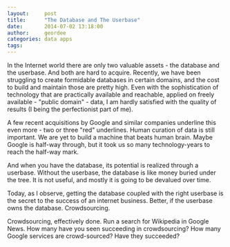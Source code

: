 ```yaml
---
layout:     post
title:      "The Database and The Userbase"
date:       2014-07-02 13:18:00
author:     geordee
categories: data apps
tags:       
---
```


In the Internet world there are only two valuable assets - the database and the userbase. And both are hard to acquire. Recently, we have been struggling to create formidable databases in certain domains, and the cost to build and maintain those are pretty high. Even with the sophistication of technology that are practically available and reachable, applied on freely available - "public domain" - data, I am hardly satisfied with the quality of results (I being the perfectionist part of me).

A few recent acquisitions by Google and similar companies underline this even more - two or three "red" underlines. Human curation of data is still important. We are yet to build a machine that beats human brain. Maybe Google is half-way through, but it took us so many technology-years to reach the half-way mark.

And when you have the database, its potential is realized through a userbase. Without the userbase, the database is like money buried under the tree. It is not useful, and mostly it is going to be devalued over time.

Today, as I observe, getting the database coupled with the right userbase is the secret to the success of an internet business. Better, if the userbase owns the database. Crowdsourcing.

Crowdsourcing, effectively done. Run a search for Wikipedia in Google News. How many have you seen succeeding in crowdsourcing? How many Google services are crowd-sourced? Have they succeeded?
